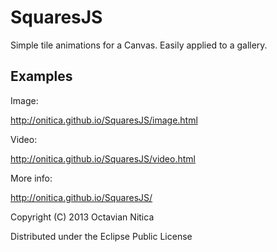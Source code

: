 SquaresJS
=========

Simple tile animations for a Canvas. Easily applied to a gallery.

Examples
----

Image:

http://onitica.github.io/SquaresJS/image.html

Video:  

http://onitica.github.io/SquaresJS/video.html

More info:

http://onitica.github.io/SquaresJS/


Copyright (C) 2013 Octavian Nitica

Distributed under the Eclipse Public License
